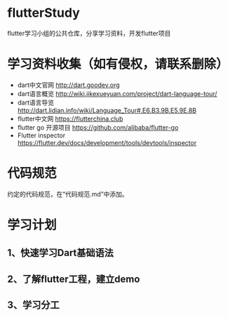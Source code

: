 # flutterStudy
flutter学习小组的公共仓库，分享学习资料，开发flutter项目

# 学习资料收集（如有侵权，请联系删除）

- dart中文官网        http://dart.goodev.org
- dart语言概览        http://wiki.jikexueyuan.com/project/dart-language-tour/
- dart语言导览        http://dart.lidian.info/wiki/Language_Tour#.E6.B3.9B.E5.9E.8B
- flutter中文网       https://flutterchina.club
- flutter go 开源项目 https://github.com/alibaba/flutter-go
- Flutter inspector  https://flutter.dev/docs/development/tools/devtools/inspector

# 代码规范
约定的代码规范，在“代码规范.md”中添加。

# 学习计划
## 1、快速学习Dart基础语法

## 2、了解flutter工程，建立demo

## 3、学习分工

